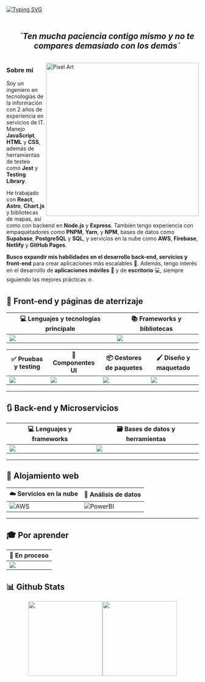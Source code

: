 <!-- Presentation -->

[![Typing SVG](https://readme-typing-svg.demolab.com?font=Monserrat&size=24&pause=1000&color=919FFF&width=520&lines=Hola+%F0%9F%91%8B+soy+Erick+Desarrollador+Web+%F0%9F%92%BB;%E2%9D%84%EF%B8%8F%F0%9F%8E%A8;%3CLambda(%CE%BB)%2F%3E)](https://git.io/typing-svg)

<!-- GIF -->
<!-- <div align="center">
  <img src="/github-contribution-grid-snake-dark.svg" alt="Contributions" width="100%" />
</div> -->

<!-- Personal Quote -->

<!-- About Me -->
<div  id="user-content-toc" style="margin-top: 20px; margin-bottom: 20px">
  <ul align="center">
    <summary>
      <h2 style="display: inline-block">
        <i>
          `Ten mucha paciencia contigo mismo y no te compares demasiado con los
          demás`
        </i>
      </h2>
    </summary>
  </ul>
  <img
    src="https://64.media.tumblr.com/cb1a6d28f1f97fe56c0764cdf40fc92c/d662df3b2e19bcdc-c5/s540x810/1d8b292967d40c6c00663f2ce51de270d366994c.gifv"
    alt="Pixel Art"
    align="right"
    width="400"
  />
 <!-- Descripción personal con espaciado adecuado -->

### Sobre mí

Soy un ingeniero en tecnologías de la información con 2 años de experiencia en servicios de IT. Manejo **JavaScript**, **HTML** y **CSS**, además de herramientas de testeo como **Jest** y **Testing Library**.

He trabajado con **React**, **Astro**, **Chart.js** y bibliotecas de mapas, así como con backend en **Node.js** y **Express**. También tengo experiencia con empaquetadores como **PNPM**, **Yarn**, y **NPM**, bases de datos como **Supabase**, **PostgreSQL** y **SQL**, y servicios en la nube como **AWS**, **Firebase**, **Netlify** y **GitHub Pages**.

**Busco expandir mis habilidades en el desarrollo back-end, servicios y front-end** para crear aplicaciones más escalables 📶. Además, tengo interés en el desarrollo de **aplicaciones móviles** 📱 y de **escritorio** 💻, siempre siguiendo las mejores prácticas ❇️.

</div>

<!-- Skills -->

## 📗 Front-end y páginas de aterrizaje

| 💻 Lenguajes y tecnologías principale                                                  | 📚 Frameworks y bibliotecas                                                                                 |
| -------------------------------------------------------------------------------------- | ----------------------------------------------------------------------------------------------------------- |
| <img src="https://go-skill-icons.vercel.app/api/icons?i=html,css,javascript,php,vite"> | <img src="https://go-skill-icons.vercel.app/api/icons?i=react,astro,sass,styledcomponents,chartjs,leaflet"> |

| ✅ Pruebas y testing                                                          | 🎨 Componentes UI                                                       | 📦 Gestores de paquetes                                                 | 🖌️ Diseño y maquetado                                              |
| ----------------------------------------------------------------------------- | ----------------------------------------------------------------------- | ----------------------------------------------------------------------- | ------------------------------------------------------------------ |
| <img src="https://go-skill-icons.vercel.app/api/icons?i=jest,testinglibrary"> | <img src="https://go-skill-icons.vercel.app/api/icons?i=mui,bootstrap"> | <img src="https://go-skill-icons.vercel.app/api/icons?i=pnpm,npm,yarn"> | <img src="https://go-skill-icons.vercel.app/api/icons?i=figma,ps"> |

---

## 🔃 Back-end y Microservicios

| 💻 Lenguajes y frameworks                                                                     | 🗃️ Bases de datos y herramientas                                                                                       |
| --------------------------------------------------------------------------------------------- | ---------------------------------------------------------------------------------------------------------------------- |
| <img src="https://go-skill-icons.vercel.app/api/icons?i=java,nodejs,python,anaconda,express"> | <img src="https://go-skill-icons.vercel.app/api/icons?i=postman,supabase,postgres,mysql,sqlserver,git,authjs,zustand"> |

---

## 🛜 Alojamiento web

| ☁️ Servicios en la nube                                                                         | 🔣 Análisis de datos                                                        |
| ----------------------------------------------------------------------------------------------- | --------------------------------------------------------------------------- |
| <img src="https://go-skill-icons.vercel.app/api/icons?i=aws,github,firebase,netlify" alt="AWS"> | <img src="https://go-skill-icons.vercel.app/api/icons?i=pbi" alt="PowerBI"> |

---

## 🎓 Por aprender

| 🔄️ En proceso |
| -------------- |
| <img src="https://go-skill-icons.vercel.app/api/icons?i=nestjs,typescript,nextjs,vue,angular,kubernetes,docker,mongodb,graphql,apollo,dotnet,tailwindcss">

## 📊 Github Stats

<div align="center" style="display: flex; justify-content: center;">
    <img height="195px" src='https://github-readme-stats.vercel.app/api?username=muke78&theme=one_dark_pro&hide_border=false&include_all_commits=true&count_private=false'/>
    <img height="195px" src='https://github-readme-stats.vercel.app/api/top-langs/?username=muke78&theme=one_dark_pro&hide_border=false&include_all_commits=false&count_private=false&layout=compact'/>
</div>
